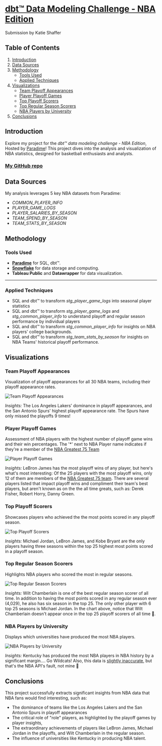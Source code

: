 # [dbt™ Data Modeling Challenge - NBA Edition](https://www.paradime.io/dbt-data-modeling-challenge-nba-edition#)
Submission by Katie Shaffer

## Table of Contents
1. [Introduction](#introduction)
2. [Data Sources](#data-sources)
3. [Methodology](#methodology)
   - [Tools Used](#tools-used)
   - [Applied Techniques](#applied-techniques)
4. [Visualizations](#visualizations)
   - [Team Playoff Appearances](#team-playoff-appearances)
   - [Player Playoff Games](#player-playoff-games)
   - [Top Playoff Scorers](#top-playoff-scorers)
   - [Top Regular Season Scorers](#top-regular-season-scorers)
   - [NBA Players by University](#nba-players-by-university)
5. [Conclusions](#conclusions)

## Introduction
Explore my project for the _dbt™ data modeling challenge - NBA Edition_, Hosted by [Paradime](https://www.paradime.io/)! This project dives into the analysis and visualization of NBA statistics, designed for basketball enthusiasts and analysts.

### [My GitHub repo](https://github.com/paradime-io/paradime-dbt-nba-data-challenge/tree/nba-katie-shaffer-wellthy-com)

## Data Sources
My analysis leverages 5 key NBA datasets from Paradime:
- *COMMON_PLAYER_INFO*
- *PLAYER_GAME_LOGS*
- *PLAYER_SALARIES_BY_SEASON*
- *TEAM_SPEND_BY_SEASON*
- *TEAM_STATS_BY_SEASON*

## Methodology
### Tools Used
- **[Paradime](https://www.paradime.io/)** for SQL, dbt™.
- **[Snowflake](https://www.snowflake.com/)** for data storage and computing.
- **Tableau Public** and **Datawrapper** for data visualization.



------------------------------------------
### Applied Techniques
- SQL and dbt™ to transform _stg_player_game_logs_ into seasonal player statistics
- SQL and dbt™ to transform _stg_player_game_logs_ and _stg_common_player_info_ to understand
  playoff and regular season performance by individual players
- SQL and dbt™ to transform _stg_common_player_info_ for insights on NBA players' college backgrounds.
- SQL and dbt™ to transform _stg_team_stats_by_season_ for insights on NBA Teams' historical playoff performance.

## Visualizations
### Team Playoff Appearances
Visualization of playoff appearances for all 30 NBA teams, including their playoff appearance rates.

![Team Playoff Appearances](https://github.com/paradime-io/paradime-dbt-nba-data-challenge/assets/107123308/cd69a2fa-6b60-44de-b8bc-2f6a6828f033)

*Insights:*
The Los Angeles Lakers' dominance in playoff appearances, and the San Antonio Spurs' highest playoff appearance rate.
The Spurs have only missed the playoffs 9 times!

### Player Playoff Games
Assessment of NBA players with the highest number of playoff game wins and their win percentages. The '*' next to NBA Player name indicates if they're 
a member of the [NBA Greatest 75 Team](https://www.nba.com/news/nba-75th-anniversary-team-announced)

![Player Playoff Games](https://github.com/paradime-io/paradime-dbt-nba-data-challenge/assets/107123308/ffd6abf3-b8a8-411f-a0be-12402a5d1b45)

*Insights:* 
LeBron James has the most playoff wins of any player, but here's what's most interesting: 
Of the 25 players with the most playoff wins, only 12 of them are members of the [NBA Greatest 75 team](https://www.nba.com/news/nba-75th-anniversary-team-announced). 
There are several players listed that impact playoff wins and compliment their team's best players, but aren't known 
as on the the all time greats, such as: Derek Fisher, Robert Horry, Danny Green. 

### Top Playoff Scorers
Showcases players who achieved the the most points scored in any playoff season.

![Top Playoff Scorers](https://github.com/paradime-io/paradime-dbt-nba-data-challenge/assets/107123308/db51f47a-5cfb-431c-9c7b-3a793a6b4352)

*Insights:* 
Michael Jordan, LeBron James, and Kobe Bryant are the only players having three seasons within the top 25 
highest most points scored in a playoff season.

### Top Regular Season Scorers
Highlights NBA players who scored the most in regular seasons.

![Top Regular Season Scorers](https://github.com/paradime-io/paradime-dbt-nba-data-challenge/assets/107123308/774223ad-11f0-4202-817f-5a8c1daf3afc)

*Insights:* 
Wilt Chamberlain is one of the best regular season scorer of all time. In addition to having the most points scored 
in any regular season ever (4,029), he also has six season in the top 25. The only other player with 6 top 25 seasons is Michael Jordan.
In the chart above, notice that Wilt Chamberlain doesn't appear once in the top 25 playoff scorers of all time 👀.

### NBA Players by University
Displays which universities have produced the most NBA players.

![NBA Players by University](https://github.com/paradime-io/paradime-dbt-nba-data-challenge/assets/107123308/e21af17a-9cb8-491a-8e0d-b70eae118324)

*Insights:* 
Kentucky has produced the most NBA players in NBA history by a significant margin.... Go Wildcats! Also, this data is [slightly inaccurate](https://erudera.com/resources/colleges-with-most-nba-players/), but that's the NBA API's fault, not mine 🤣

## Conclusions
This project successfully extracts significant insights from NBA data that NBA fans would find interesting, such as: 

- The dominance of teams like the Los Angeles Lakers and the San Antonio Spurs in playoff appearances
- The critical role of "role" players, as highlighted by the playoff games by player insights,
- The extraordinary achievements of players like LeBron James, Michael Jordan in the playoffs, and Wilt Chamberlain in the regular season. 
- The influence of universities like Kentucky in producing NBA talent.
